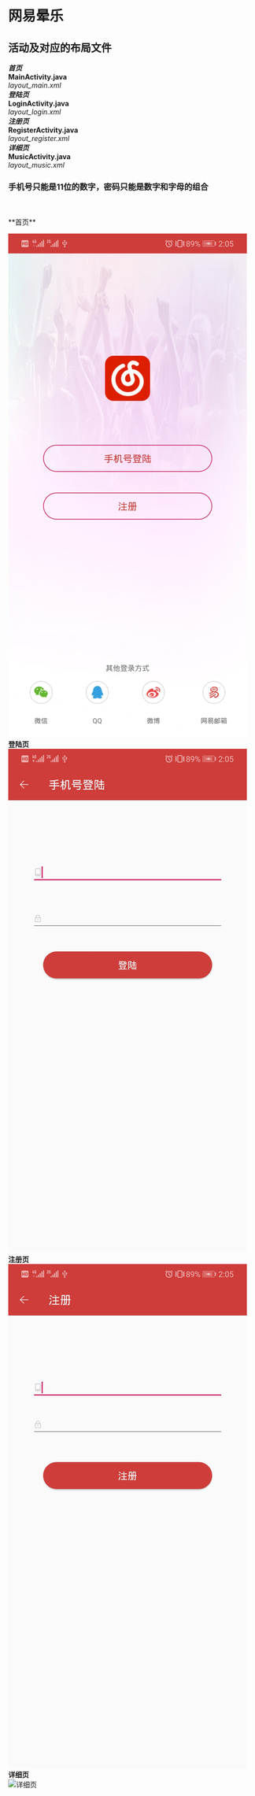 # 网易晕乐
## 活动及对应的布局文件
***首页***<br>
**MainActivity.java**<br>
*layout_main.xml*<br>
***登陆页***<br>
**LoginActivity.java**<br>
*layout_login.xml*<br>
***注册页***<br>
**RegisterActivity.java**<br>
*layout_register.xml*<br>
***详细页***<br>
**MusicActivity.java**<br>
*layout_music.xml*<br>
### 手机号只能是11位的数字，密码只能是数字和字母的组合
<br>
<br>
**首页**
<br>

![首页](https://github.com/2564800726/UIDemo/blob/master/img/Screenshot_20181204-140518.jpg)
<br>
**登陆页**
<br>
![登陆页](https://github.com/2564800726/UIDemo/blob/master/img/Screenshot_20181204-140524.jpg)
<br>
**注册页**
<br>
![注册页](https://github.com/2564800726/UIDemo/blob/master/img/Screenshot_20181204-140529.jpg)
<br>
**详细页**
<br>
![详细页]()
